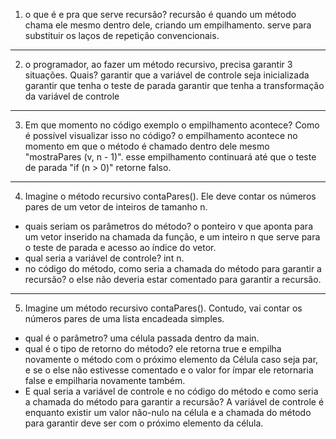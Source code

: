 1) o que é e pra que serve recursão?
recursão é quando um método chama ele mesmo dentro dele, criando um empilhamento.
serve para substituir os laços de repetição convencionais.

---

2) o programador, ao fazer um método recursivo, precisa garantir 3 situações. Quais?
garantir que a variável de controle seja inicializada
garantir que tenha o teste de parada
garantir que tenha a transformação da variável de controle

---

3) Em que momento no código exemplo o empilhamento acontece? Como é possível visualizar isso no código?
o empilhamento acontece no momento em que o método é chamado dentro dele mesmo "mostraPares (v, n - 1)".
esse empilhamento continuará até que o teste de parada "if (n > 0)" retorne falso.

---

4) Imagine o método recursivo contaPares(). Ele deve contar os números pares de um vetor de inteiros de tamanho n.
- quais seriam os parâmetros do método?
o ponteiro v que aponta para um vetor inserido na chamada da função, e um inteiro n que serve para o teste de parada e acesso ao índice do vetor.
- qual seria a variável de controle?
int n.
- no código do método, como seria a chamada do método para garantir a recursão?
o else não deveria estar comentado para garantir a recursão.

---

5) Imagine um método recursivo contaPares(). Contudo, vai contar os números pares de uma lista encadeada simples.
- qual é o parâmetro?
uma célula passada dentro da main.
- qual é o tipo de retorno do método?
ele retorna true e empilha novamente o método com o próximo elemento da Célula caso seja par, e se o else não estivesse comentado e o valor for ímpar ele retornaria false e empilharia novamente também.
- E qual seria a variável de controle e no código do método e como seria a chamada do método para garantir a recursão?
A variável de controle é enquanto existir um valor não-nulo na célula e a chamada do método para garantir deve ser com o próximo elemento da célula.
